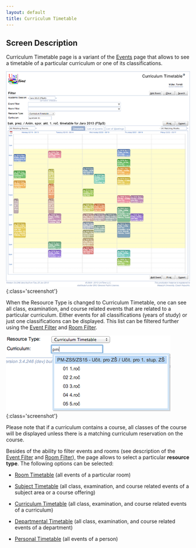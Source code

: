 ```yaml
---
layout: default
title: Curriculum Timetable
---
```



## Screen Description

Curriculum Timetable page is a variant of the [Events](events) page that allows to see a timetable of a particular curriculum or one of its classifications.

![Curriculum Timetable](images/curriculum-timetable-1.png){:class='screenshot'}

When the Resource Type is changed to Curriculum Timetable, one can see all class, examination, and course related events that are related to a particular curriculum. Either events for all classifications (years of study) or just one classifications can be displayed. This list can be filtered further using the [Event Filter](events-event-filter) and [Room Filter](events-room-filter).

![Curriculum Timetable](images/curriculum-timetable-2.png){:class='screenshot'}

Please note that if a curriculum contains a course, all classes of the course will be displayed unless there is a matching curriculum reservation on the course.

Besides of the ability to filter events and rooms (see description of the [Event Filter](events-event-filter) and [Room Filter](events-room-filter)), the page allows to select a particular **resource type**. The following options can be selected:

* [Room Timetable](room-timetable) (all events of a particular room)

* [Subject Timetable](subject-timetable) (all class, examination, and course related events of a subject area or a course offering)

* [Curriculum Timetable](curriculum-timetable) (all class, examination, and course related events of a curriculum)

* [Departmental Timetable](departmental-timetable) (all class, examination, and course related events of a department)

* [Personal Timetable](personal-timetable) (all events of a person)
